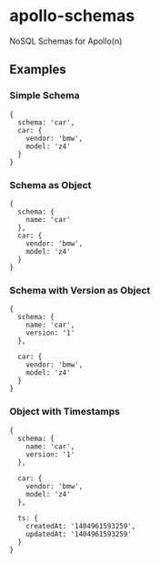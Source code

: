 # apollo-schemas

NoSQL Schemas for Apollo(n)

## Examples

### Simple Schema

```
{
  schema: 'car',
  car: {
    vendor: 'bmw',
    model: 'z4'
  }
}
```

### Schema as Object

```
{
  schema: {
    name: 'car'
  },
  car: {
    vendor: 'bmw',
    model: 'z4'
  }
}
```

### Schema with Version as Object

```
{
  schema: {
    name: 'car',
    version: '1'
  },
  
  car: {
    vendor: 'bmw',
    model: 'z4'
  }
}
```

### Object with Timestamps

```
{
  schema: {
    name: 'car',
    version: '1'
  },
  
  car: {
    vendor: 'bmw',
    model: 'z4'
  },
  
  ts: {
    createdAt: '1404961593259',
    updatedAt: '1404961593259'
  }
}
```
